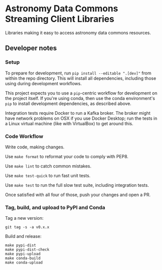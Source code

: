 # Astronomy Data Commons Streaming Client Libraries

Libraries making it easy to access astronomy data commons resources.

## Developer notes

### Setup

To prepare for development, run `pip install --editable ".[dev]"` from within
the repo directory. This will install all dependencies, including those using
during development workflows.

This project expects you to use a `pip`-centric workflow for development on the
project itself. If you're using conda, then use the conda environment's `pip` to
install development dependencies, as described above.

Integration tests require Docker to run a Kafka broker. The broker might have
network problems on OSX if you use Docker Desktop; run the tests in a Linux
virtual machine (like with VirtualBox) to get around this.

### Code Workflow

Write code, making changes.

Use `make format` to reformat your code to comply with PEP8.

Use `make lint` to catch common mistakes.

Use `make test-quick` to run fast unit tests.

Use `make test` to run the full slow test suite, including integration tests.

Once satisfied with all four of those, push your changes and open a PR.

### Tag, build, and upload to PyPI and Conda

Tag a new version:
```
git tag -s -a v0.x.x
```

Build and release:

```
make pypi-dist
make pypi-dist-check
make pypi-upload
make conda-build
make conda-upload
```
